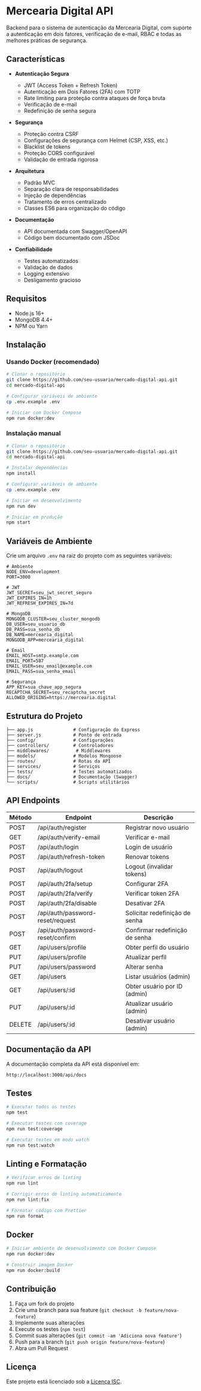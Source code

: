 # Mercearia Digital API

Backend para o sistema de autenticação da Mercearia Digital, com suporte a autenticação em dois fatores, verificação de e-mail, RBAC e todas as melhores práticas de segurança.

## Características

- **Autenticação Segura**
  - JWT (Access Token + Refresh Token)
  - Autenticação em Dois Fatores (2FA) com TOTP
  - Rate limiting para proteção contra ataques de força bruta
  - Verificação de e-mail
  - Redefinição de senha segura

- **Segurança**
  - Proteção contra CSRF
  - Configurações de segurança com Helmet (CSP, XSS, etc.)
  - Blacklist de tokens
  - Proteção CORS configurável
  - Validação de entrada rigorosa

- **Arquitetura**
  - Padrão MVC
  - Separação clara de responsabilidades
  - Injeção de dependências
  - Tratamento de erros centralizado
  - Classes ES6 para organização do código

- **Documentação**
  - API documentada com Swagger/OpenAPI
  - Código bem documentado com JSDoc

- **Confiabilidade**
  - Testes automatizados
  - Validação de dados
  - Logging extensivo
  - Desligamento gracioso

## Requisitos

- Node.js 16+
- MongoDB 4.4+
- NPM ou Yarn

## Instalação

### Usando Docker (recomendado)

```bash
# Clonar o repositório
git clone https://github.com/seu-usuario/mercado-digital-api.git
cd mercado-digital-api

# Configurar variáveis de ambiente
cp .env.example .env

# Iniciar com Docker Compose
npm run docker:dev
```

### Instalação manual

```bash
# Clonar o repositório
git clone https://github.com/seu-usuario/mercado-digital-api.git
cd mercado-digital-api

# Instalar dependências
npm install

# Configurar variáveis de ambiente
cp .env.example .env

# Iniciar em desenvolvimento
npm run dev

# Iniciar em produção
npm start
```

## Variáveis de Ambiente

Crie um arquivo `.env` na raiz do projeto com as seguintes variáveis:

```
# Ambiente
NODE_ENV=development
PORT=3000

# JWT
JWT_SECRET=seu_jwt_secret_seguro
JWT_EXPIRES_IN=1h
JWT_REFRESH_EXPIRES_IN=7d

# MongoDB
MONGODB_CLUSTER=seu_cluster_mongodb
DB_USER=seu_usuario_db
DB_PASS=sua_senha_db
DB_NAME=mercearia_digital
MONGODB_APP=mercearia_digital

# Email
EMAIL_HOST=smtp.example.com
EMAIL_PORT=587
EMAIL_USER=seu_email@example.com
EMAIL_PASS=sua_senha_email

# Segurança
APP_KEY=sua_chave_app_segura
RECAPTCHA_SECRET=seu_recaptcha_secret
ALLOWED_ORIGINS=https://mercearia.digital
```

## Estrutura do Projeto

```
├── app.js               # Configuração do Express
├── server.js            # Ponto de entrada
├── config/              # Configurações
├── controllers/         # Controladores
├── middlewares/          # Middlewares
├── models/              # Modelos Mongoose
├── routes/              # Rotas da API
├── services/            # Serviços
├── tests/               # Testes automatizados
├── docs/                # Documentação (Swagger)
└── scripts/             # Scripts utilitários
```

## API Endpoints

| Método | Endpoint                         | Descrição                         |
|--------|----------------------------------|-----------------------------------|
| POST   | /api/auth/register               | Registrar novo usuário            |
| GET    | /api/auth/verify-email           | Verificar e-mail                  |
| POST   | /api/auth/login                  | Login de usuário                  |
| POST   | /api/auth/refresh-token          | Renovar tokens                    |
| POST   | /api/auth/logout                 | Logout (invalidar tokens)         |
| POST   | /api/auth/2fa/setup              | Configurar 2FA                    |
| POST   | /api/auth/2fa/verify             | Verificar token 2FA               |
| POST   | /api/auth/2fa/disable            | Desativar 2FA                     |
| POST   | /api/auth/password-reset/request | Solicitar redefinição de senha    |
| POST   | /api/auth/password-reset/confirm | Confirmar redefinição de senha    |
| GET    | /api/users/profile               | Obter perfil do usuário           |
| PUT    | /api/users/profile               | Atualizar perfil                  |
| PUT    | /api/users/password              | Alterar senha                     |
| GET    | /api/users                       | Listar usuários (admin)           |
| GET    | /api/users/:id                   | Obter usuário por ID (admin)      |
| PUT    | /api/users/:id                   | Atualizar usuário (admin)         |
| DELETE | /api/users/:id                   | Desativar usuário (admin)         |

## Documentação da API

A documentação completa da API está disponível em:

```
http://localhost:3000/api/docs
```

## Testes

```bash
# Executar todos os testes
npm test

# Executar testes com coverage
npm run test:coverage

# Executar testes em modo watch
npm run test:watch
```

## Linting e Formatação

```bash
# Verificar erros de linting
npm run lint

# Corrigir erros de linting automaticamente
npm run lint:fix

# Formatar código com Prettier
npm run format
```

## Docker

```bash
# Iniciar ambiente de desenvolvimento com Docker Compose
npm run docker:dev

# Construir imagem Docker
npm run docker:build
```

## Contribuição

1. Faça um fork do projeto
2. Crie uma branch para sua feature (`git checkout -b feature/nova-feature`)
3. Implemente suas alterações
4. Execute os testes (`npm test`)
5. Commit suas alterações (`git commit -am 'Adiciona nova feature'`)
6. Push para a branch (`git push origin feature/nova-feature`)
7. Abra um Pull Request

## Licença

Este projeto está licenciado sob a [Licença ISC](LICENSE).
